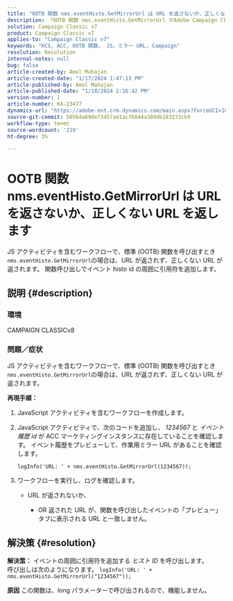 ```yaml
---
title: "OOTB 関数 nms.eventHisto.GetMirrorUrl は URL を返さないか、正しくない URL を返します"
description: 「OOTB 関数 nms.eventHisto.GetMirrorUrl がAdobe Campaign Classicで URL を返さない問題を修正する方法を説明します。」
solution: Campaign Classic v7
product: Campaign Classic v7
applies-to: "Campaign Classic v7"
keywords: "KCS, ACC, OOTB 関数， JS，ミラー URL, Campaign"
resolution: Resolution
internal-notes: null
bug: false
article-created-by: Amol Mahajan
article-created-date: "1/17/2024 1:47:13 PM"
article-published-by: Amol Mahajan
article-published-date: "1/18/2024 2:16:42 PM"
version-number: 1
article-number: KA-23477
dynamics-url: "https://adobe-ent.crm.dynamics.com/main.aspx?forceUCI=1&pagetype=entityrecord&etn=knowledgearticle&id=abb008e9-3eb5-ee11-a569-6045bd006295"
source-git-commit: 50564a69def3457ad1acf6844a300db183233cb9
workflow-type: tm+mt
source-wordcount: '219'
ht-degree: 3%

---
```


# OOTB 関数 nms.eventHisto.GetMirrorUrl は URL を返さないか、正しくない URL を返します


JS アクティビティを含むワークフローで、標準 (OOTB) 関数を呼び出すとき `nms.eventHisto.GetMirrorUrl`の場合は、URL が返されず、正しくない URL が返されます。 関数呼び出しでイベント histo id の周囲に引用符を追加します。

## 説明 {#description}


### <b>環境</b>

CAMPAIGN CLASSICv8



### <b>問題／症状</b>

JS アクティビティを含むワークフローで、標準 (OOTB) 関数を呼び出すとき `nms.eventHisto.GetMirrorUrl`の場合は、URL が返されず、正しくない URL が返されます。

<b>再現手順：</b>

1. JavaScript アクティビティを含むワークフローを作成します。


2. JavaScript アクティビティで、次のコードを追加し、 *1234567* と *イベント履歴 id* が ACC マーケティングインスタンスに存在していることを確認します。 イベント履歴をプレビューして、作業用ミラー URL があることを確認します。



   `logInfo('URL: ' + nms.eventHisto.GetMirrorUrl(1234567));`


3. ワークフローを実行し、ログを確認します。

   - URL が返されないか、




      - OR 返された URL が、関数を呼び出したイベントの「プレビュー」タブに表示される URL と一致しません。



## 解決策 {#resolution}

<b>解決策：</b>
イベントの周囲に引用符を追加する *ヒスト ID* を呼び出します。
<br>呼び出しは次のようになります。
`logInfo('URL: ' + nms.eventHisto.GetMirrorUrl("1234567"));`

<b>原因</b>
この関数は、long パラメーターで呼び出されるので、機能しません。

